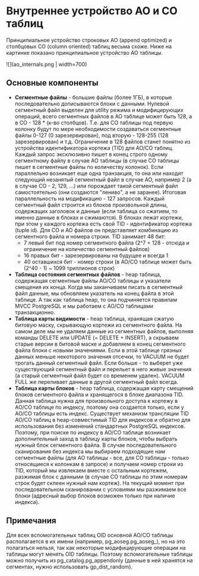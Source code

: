 # Внутреннее устройство AO и CO таблиц

Принципиальное устройство строковых AO (append optimized) и столбцовых CO (column oriented) таблиц весьма схоже. Ниже на картинке показано принципиальное устройство AO таблицы.

![](ao_internals.png | width=700)

## Основные компоненты

  * **Сегментные файлы** - большие файлы (более 1ГБ), в которые последовательно дописываются блоки с данными. Нулевой сегментный файл выделен для utility режима и модифицирующих операций, всего сегментных файлов в AO таблице может быть 128, а в CO - 128 * (к-во столбцов). Т.е. для CO таблицы под первую колонку будут по мере необходимости создаваться сегментные файлы 0-127 (0 зарезервирован), под вторую - 128-255 (128 зарезервирован) и т.д. Ограничение в 128 файлов станет понятно из устройства идентификатора кортежа (TID) для AO/CO таблиц. Каждый запрос эксклюзивно пишет в конец строго одному сегментному файлу в случае AO таблицы (в случае CO таблицы пишет в сегментные файлы по количеству колонок). Если параллельно возникает еще одна транзакция, то она или находит следующий незанятый сегментный файл в случае AO, например 2 (а в случае CO - 2, 129, ...) или порождает такой сегментный файл самостоятельно (они создаются "лениво", а не заранее). Итоговая параллельность на модификацию - 127 запросов. Каждый сегментный файл строится из блоков произвольной длины, содержащих заголовок и данные (если таблица со сжатием, то именно данные в блоках и сжимаются). В блоках лежат кортежи, при этом у каждого кортежа есть свой TID - идентификатор кортежа (tuple id). Для CO и AO файлов он представляет комбинацию из сегментного файла и номера строки. TID занимает 48 бит:
    * 7 левый бит под номер сегментного файла (2^7 = 128 - отсюда и ограничение на количество сегментный файлов)
    * 16 правых бит - зарезервированы на будущее и всегда 1
    * 40 оставшихся бит - номер строки (в AO/CO таблице может быть (2^40 - 1) ~ 1099 триллионов строк)
  * **Таблица состояния сегментных файлов** - heap таблица, содержащая сегментные файлы AO/CO таблицы и указатели смещения их конца. Когда мы заканчиваем писать в сегментный файл данные, мы обновляем указатель на конец файла в этой таблице. А так как таблица heap, то она подчиняется правилам MVCC PostgreSQL и мы работаем с AO/CO таблицами транзакционно.
  * **Таблица карты видимости** - heap таблица, хранящая сжатую битовую маску, скрывающую кортежи из сегментного файла. На самом деле мы не удаляем данные из сегментных файлов, выполняя команды DELETE или UPDATE (= DELETE + INSERT), а скрываем старые версии в битовой маске и добавляем в конец сегментного файла блоки с новыми значениями. Если в этой таблице грязных данных меньше некоторого значения отсечки, то VACUUM не будет трогать данный сегментный файл. Если больше - то выберет уже существующий сегментный файл и перельет в него живые значения (а старый сегментный файл будет со временем удален). VACUUM FULL же переливает данные в другой сегментный файл всегда.
  * **Таблица карты блоков** - heap таблица, содержащая карту смещений блоков сегментного файла и хранящегося в блоке диапазона TID. Данная таблица нужна для произвольного доступа к кортежу в AO/CO таблице по индексу, поэтому она создается только, если у AO/CO таблицы есть индекс. Существует механизм трансляции TID AO/CO таблиц в heap-совместимый TID для индексов и обратно для использования без изменений стандартных PostgreSQL индексов. Поэтому, при поиске по индексу в AO/CO таблице возникает дополнительный заход в таблицу карты блоков, чтобы выбрать нужный блок сегментного файла. В случае последовательного сканирования без индекса мы выбираем подходящие нам сегментные файлы (для AO таблицы - все, для CO таблицы - только относящиеся к колонкам в запросе) и получаем номер строки из TID, который мы извлекаем вместе с остальным кортежем, разжимая блок с данными (в случае CO таблицы по этим номерам строк будет склеен нужный нам кортеж). На текущий момент при последовательном сканировании с условиями мы разжимаем все блоки (адресный выбор блоков возможен только при наличие индекса).

## Примечания

Для всех вспомогательных таблиц OID основной AO/CO таблицы располагается в их имени (например, pg_aoseg.pg_aoseg_<oid>), но на это полагаться нельзя, так как некоторые модифицирующие операции на таблицы могут менять OID таблицы. Поэтому вспомогательные таблицы можно получить из pg_catalog.pg_appendonly (данные в ней хранятся на сегментах, нужно использовать gp_dist_random).